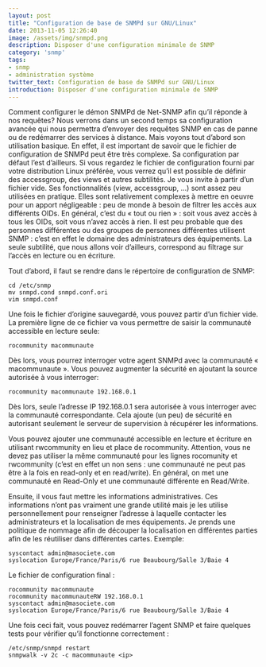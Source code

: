 ```yaml
---
layout: post
title: "Configuration de base de SNMPd sur GNU/Linux"
date: 2013-11-05 12:26:40
image: /assets/img/snmpd.png
description: Disposer d'une configuration minimale de SNMP
category: 'snmp'
tags:
- snmp
- administration système
twitter_text: Configuration de base de SNMPd sur GNU/Linux
introduction: Disposer d'une configuration minimale de SNMP
---
```


Comment configurer le démon SNMPd de Net-SNMP afin qu’il réponde à nos requêtes? Nous verrons dans un second temps sa configuration avancée qui nous permettra d’envoyer des requêtes SNMP en cas de panne ou de redémarrer des services à distance. Mais voyons tout d’abord son utilisation basique. En effet, il est important de savoir que le fichier de configuration de SNMPd peut être très complexe. Sa configuration par défaut l’est d’ailleurs. Si vous regardez le fichier de configuration fourni par votre distribution Linux préférée, vous verrez qu’il est possible de définir des accessgroup, des views et autres subtilités. Je vous invite à partir d’un fichier vide. Ses fonctionnalités (view, accessgroup, …) sont assez peu utilisées en pratique. Elles sont relativement complexes à mettre en oeuvre pour un apport négligeable : peu de monde à besoin de filtrer les accès aux différents OIDs. En général, c’est du « tout ou rien » : soit vous avez accès à tous les OIDs, soit vous n’avez accès à rien. Il est peu probable que des personnes différentes ou des groupes de personnes différentes utilisent SNMP : c’est en effet le domaine des administrateurs des équipements. La seule subtilité, que nous allons voir d’ailleurs, correspond au filtrage sur l’accès en lecture ou en écriture.

Tout d’abord, il faut se rendre dans le répertoire de configuration de SNMP:

    cd /etc/snmp
    mv snmpd.cond snmpd.conf.ori
    vim snmpd.conf

Une fois le fichier d’origine sauvegardé, vous pouvez partir d’un fichier vide. La première ligne de ce fichier va vous permettre de saisir la communauté accessible en lecture seule:

    rocommunity macommunaute

Dès lors, vous pourrez interroger votre agent SNMPd avec la communauté « macommunaute ». Vous pouvez augmenter la sécurité en ajoutant la source autorisée à vous interroger:

    rocommunity macommunaute 192.168.0.1

Dès lors, seule l’adresse IP 192.168.0.1 sera autorisée à vous interroger avec la communauté correspondante. Cela ajoute (un peu) de sécurité en autorisant seulement le serveur de supervision à récupérer les informations.

Vous pouvez ajouter une communauté accessible en lecture et écriture en utilisant rwcommunity en lieu et place de rocommunity. Attention, vous ne devez pas utiliser la même communauté pour les lignes rocomunity et rwcommunity (c’est en effet un non sens : une communauté ne peut pas être à la fois en read-only et en read/write). En général, on met une communauté en Read-Only et une communauté différente en Read/Write.

Ensuite, il vous faut mettre les informations administratives. Ces informations n’ont pas vraiment une grande utilité mais je les utilise personnellement pour renseigner l’adresse à laquelle contacter les administrateurs et la localisation de mes équipements. Je prends une politique de nommage afin de découper la localisation en différentes parties afin de les réutiliser dans différentes cartes. Exemple:

    syscontact admin@masociete.com
    syslocation Europe/France/Paris/6 rue Beaubourg/Salle 3/Baie 4

Le fichier de configuration final :

    rocommunity macommunaute
    rocommunity macommunauteRW 192.168.0.1
    syscontact admin@masociete.com
    syslocation Europe/France/Paris/6 rue Beaubourg/Salle 3/Baie 4

Une fois ceci fait, vous pouvez redémarrer l’agent SNMP et faire quelques tests pour vérifier qu’il fonctionne correctement :

    /etc/snmp/snmpd restart
    snmpwalk -v 2c -c macommunaute <ip>

